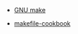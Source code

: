 * [GNU make][]


* [makefile-cookbook][]

[makefile-cookbook]:https://makefiletutorial.com/#makefile-cookbook
[GNU make]:https://www.gnu.org/software/make/manual/make.html

